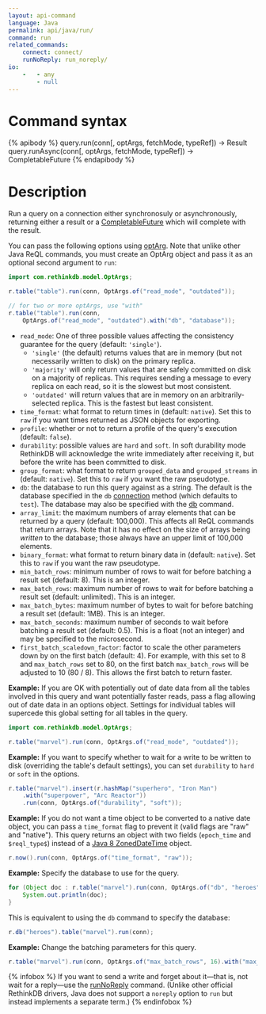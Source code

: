 ```yaml
---
layout: api-command
language: Java
permalink: api/java/run/
command: run
related_commands:
    connect: connect/
    runNoReply: run_noreply/
io:
    -   - any
        - null
---
```


# Command syntax #

{% apibody %}
query.run(conn[, optArgs, fetchMode, typeRef]) &rarr; Result
query.runAsync(conn[, optArgs, fetchMode, typeRef]) &rarr; CompletableFuture<Result>
{% endapibody %}

# Description #

Run a query on a connection either synchronosuly or asynchronously, returning either a result or a [CompletableFuture](https://docs.oracle.com/javase/8/docs/api/java/util/concurrent/CompletableFuture.html) which will complete with the result.

You can pass the following options using [optArg](/api/java/optarg/). Note that unlike other Java ReQL commands, you must create an OptArg object and pass it as an optional second argument to `run`:

```java
import com.rethinkdb.model.OptArgs;

r.table("table").run(conn, OptArgs.of("read_mode", "outdated"));

// for two or more optArgs, use "with"
r.table("table").run(conn,
    OptArgs.of("read_mode", "outdated").with("db", "database"));
```

- `read_mode`: One of three possible values affecting the consistency guarantee for the query (default: `'single'`).
    - `'single'` (the default) returns values that are in memory (but not necessarily written to disk) on the primary replica.
    - `'majority'` will only return values that are safely committed on disk on a majority of replicas. This requires sending a message to every replica on each read, so it is the slowest but most consistent.
    - `'outdated'` will return values that are in memory on an arbitrarily-selected replica. This is the fastest but least consistent.
- `time_format`: what format to return times in (default: `native`).
  Set this to `raw` if you want times returned as JSON objects for exporting.
- `profile`: whether or not to return a profile of the query's
  execution (default: `false`).
- `durability`: possible values are `hard` and `soft`. In soft durability mode RethinkDB
will acknowledge the write immediately after receiving it, but before the write has
been committed to disk.
- `group_format`: what format to return `grouped_data` and `grouped_streams` in (default: `native`).
  Set this to `raw` if you want the raw pseudotype.
- `db`: the database to run this query against as a string. The default is the database specified in the `db` [connection](/api/java/connect/) method (which defaults to `test`). The database may also be specified with the [db](/api/java/db/) command.
- `array_limit`: the maximum numbers of array elements that can be returned by a query (default: 100,000). This affects all ReQL commands that return arrays. Note that it has no effect on the size of arrays being _written_ to the database; those always have an upper limit of 100,000 elements.
- `binary_format`: what format to return binary data in (default: `native`). Set this to `raw` if you want the raw pseudotype.
- `min_batch_rows`: minimum number of rows to wait for before batching a result set (default: 8). This is an integer.
- `max_batch_rows`: maximum number of rows to wait for before batching a result set (default: unlimited). This is an integer.
- `max_batch_bytes`: maximum number of bytes to wait for before batching a result set (default: 1MB). This is an integer.
- `max_batch_seconds`: maximum number of seconds to wait before batching a result set (default: 0.5). This is a float (not an integer) and may be specified to the microsecond.
- `first_batch_scaledown_factor`: factor to scale the other parameters down by on the first batch (default: 4). For example, with this set to 8 and `max_batch_rows` set to 80, on the first batch `max_batch_rows` will be adjusted to 10 (80 / 8). This allows the first batch to return faster.

__Example:__ If you are OK with potentially out of date data from all
the tables involved in this query and want potentially faster reads,
pass a flag allowing out of date data in an options object. Settings
for individual tables will supercede this global setting for all
tables in the query.

```java
import com.rethinkdb.model.OptArgs;

r.table("marvel").run(conn, OptArgs.of("read_mode", "outdated"));
```

__Example:__ If you want to specify whether to wait for a write to be
written to disk (overriding the table's default settings), you can set
`durability` to `hard` or `soft` in the options.

```java
r.table("marvel").insert(r.hashMap("superhero", "Iron Man")
    .with("superpower", "Arc Reactor"))
    .run(conn, OptArgs.of("durability", "soft"));
```

__Example:__ If you do not want a time object to be converted to a
native date object, you can pass a `time_format` flag to prevent it
(valid flags are "raw" and "native"). This query returns an object
with two fields (`epoch_time` and `$reql_type$`) instead of a [Java 8 ZonedDateTime][dt] object.

[dt]: https://docs.oracle.com/javase/8/docs/api/java/time/ZonedDateTime.html

```java
r.now().run(conn, OptArgs.of("time_format", "raw"));
```

__Example:__ Specify the database to use for the query.

```java
for (Object doc : r.table("marvel").run(conn, OptArgs.of("db", "heroes")) {
    System.out.println(doc);
}
```

This is equivalent to using the `db` command to specify the database:

```java
r.db("heroes").table("marvel").run(conn);
```

__Example:__ Change the batching parameters for this query.

```java
r.table("marvel").run(conn, OptArgs.of("max_batch_rows", 16).with("max_batch_bytes", 2048));
```

{% infobox %}
If you want to send a write and forget about it&mdash;that is, not wait for a reply&mdash;use the [runNoReply](/api/java/run_noreply) command. (Unlike other official RethinkDB drivers, Java does not support a `noreply` option to `run` but instead implements a separate term.)
{% endinfobox %}
